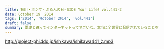 ```yaml
---
title: 石川・ホンマ・ぶるんのBe-SIDE Your Life! vol.441-2
date: October 19, 2014
tags: ['2014', 'October 2014', 'vol.441']
draft: false
summary: 電波と違ってインターネットってすごいな。本当に全世界に配信されていることを実感。世界各国からのメッセージ、お待ちしています。ＮＡＮＪＯ
---
```


http://project-phi.ddo.jp/ishikawa/ishikawa441_2.mp3